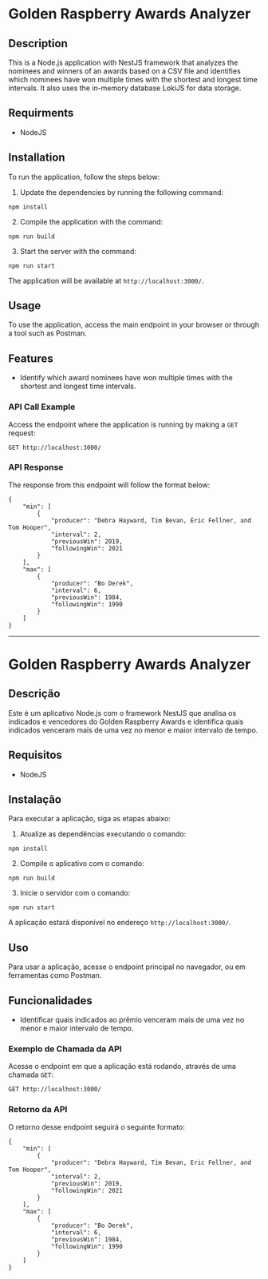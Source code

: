 
# Golden Raspberry Awards Analyzer

## Description
This is a Node.js application with NestJS framework that analyzes the nominees and winners of an awards based on a CSV file and identifies which nominees have won multiple times with the shortest and longest time intervals. It also uses the in-memory database LokiJS for data storage.


## Requirments
- NodeJS

## Installation
To run the application, follow the steps below:

1. Update the dependencies by running the following command:
```
npm install
```

2. Compile the application with the command:
```
npm run build
```

3. Start the server with the command:
```
npm run start
```

The application will be available at `http://localhost:3000/`.

## Usage
To use the application, access the main endpoint in your browser or through a tool such as Postman.


## Features
- Identify which award nominees have won multiple times with the shortest and longest time intervals.

### API Call Example
Access the endpoint where the application is running by making a `GET` request:

```http
GET http://localhost:3000/
```

### API Response
The response from this endpoint will follow the format below:


```
{
    "min": [
        {
            "producer": "Debra Hayward, Tim Bevan, Eric Fellner, and Tom Hooper",
            "interval": 2,
            "previousWin": 2019,
            "followingWin": 2021
        }
    ],
    "max": [
        {
            "producer": "Bo Derek",
            "interval": 6,
            "previousWin": 1984,
            "followingWin": 1990
        }
    ]
}
```

---

# Golden Raspberry Awards Analyzer

## Descrição
Este é um aplicativo Node.js com o framework NestJS que analisa os indicados e vencedores do Golden Raspberry Awards e identifica quais indicados venceram mais de uma vez no menor e maior intervalo de tempo.

## Requisitos
- NodeJS

## Instalação
Para executar a aplicação, siga as etapas abaixo:

1. Atualize as dependências executando o comando:
```
npm install
```

2. Compile o aplicativo com o comando:
```
npm run build
```

3. Inicie o servidor com o comando:
```
npm run start
```

A aplicação estará disponível no endereço `http://localhost:3000/`.

## Uso
Para usar a aplicação, acesse o endpoint principal no navegador, ou em ferramentas como Postman.

## Funcionalidades
- Identificar quais indicados ao prêmio venceram mais de uma vez no menor e maior intervalo de tempo.

### Exemplo de Chamada da API
Acesse o endpoint em que a aplicação está rodando, através de uma chamada `GET`:

```http
GET http://localhost:3000/
```

### Retorno da API
O retorno desse endpoint seguirá o seguinte formato:

```
{
    "min": [
        {
            "producer": "Debra Hayward, Tim Bevan, Eric Fellner, and Tom Hooper",
            "interval": 2,
            "previousWin": 2019,
            "followingWin": 2021
        }
    ],
    "max": [
        {
            "producer": "Bo Derek",
            "interval": 6,
            "previousWin": 1984,
            "followingWin": 1990
        }
    ]
}
```
